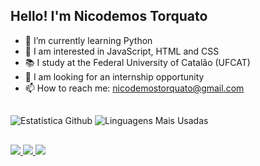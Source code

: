 ## Hello! I'm Nicodemos Torquato

- 🌱 I’m currently learning Python
- 📒 I am interested in JavaScript, HTML and CSS
- 📚 I study at the Federal University of Catalão (UFCAT)
- 👯 I am looking for an internship opportunity 
- 📫 How to reach me: nicodemostorquato@gmail.com
##
![Estatística Github](https://github-readme-stats.vercel.app/api?username=NiTorquato&show_icons=true&theme=dark&include_all_commits=true)
![Linguagens Mais Usadas](https://github-readme-stats.vercel.app/api/top-langs/?username=NiTorquato&layout=compact&theme=dark)
##
<div> 
  <a href="https://www.instagram.com/nicodemos_torquato/" target="_blank">
    <img src="https://img.shields.io/badge/-Instagram-%23E4405F?style=for-the-badge&logo=instagram&logoColor=white">
  </a> 
  <a href="mailto:nicodemostorquato@gmail.com">
    <img src="https://img.shields.io/badge/-Gmail-%23333?style=for-the-badge&logo=gmail&logoColor=white">
  </a>
  <a href="https://www.linkedin.com/in/nicodemos-torquato/" target="_blank">
    <img src="https://img.shields.io/badge/-LinkedIn-%230077B5?style=for-the-badge&logo=linkedin&logoColor=white">
  </a> 
</div>
